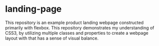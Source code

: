 # landing-page
This repository is an example product landing webpage constructed primarily with flexbox. This repository demonstrates my understanding of CSS3, by utilizing multiple classes and properties to create a webpage layout with that has a sense of visual balance.
